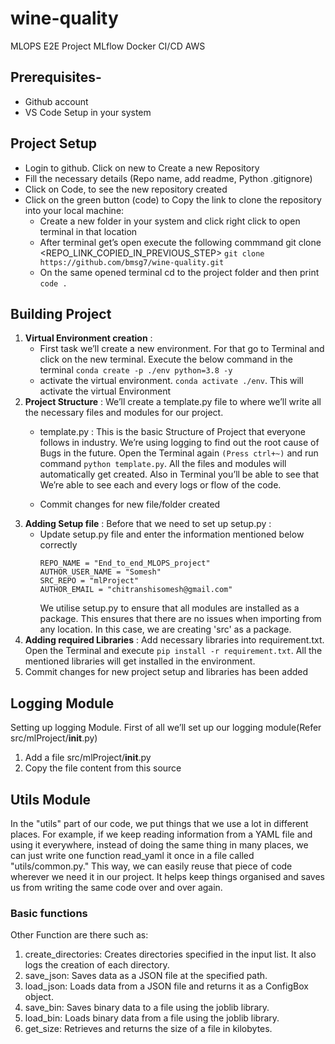# wine-quality
MLOPS E2E Project MLflow Docker CI/CD AWS

## Prerequisites-
 - Github account
 - VS Code Setup in your system

## Project Setup
 - Login to github. Click on new to Create a new Repository
 - Fill the necessary details (Repo name, add readme, Python .gitignore)
 - Click on Code, to see the new repository created
 - Click on the green button (code) to Copy the link to clone the repository into your local machine:
      - Create a new folder in your system and click right click to open terminal in that location
      - After terminal get’s open execute the following commmand git clone <REPO_LINK_COPIED_IN_PREVIOUS_STEP>
 `git clone https://github.com/bmsg7/wine-quality.git`
      - On the same opened terminal cd to the project folder and then print `code .`
  
  ## Building Project
  1. **Virtual Environment creation** :
     - First task we’ll create a new environment. For that go to Terminal and click on the new terminal. Execute the below command in the terminal
`conda create -p ./env python=3.8 -y`
     - activate the virtual environment. `conda activate ./env`. This will activate the virtual Environment
  2. **Project Structure** : We’ll create a template.py file to where we’ll write all the necessary files and modules for our project. 
     -  template.py : This is the basic Structure of Project that everyone follows in industry. We’re using logging to find out the root cause of Bugs in the future. Open the Terminal again `(Press ctrl+~)` and run command `python template.py`. All the files and modules will automatically get created. Also in Terminal you’ll be able to see that We’re able to see each and every logs or flow of the code.

     -  Commit changes for new file/folder created
  3. **Adding Setup file** : Before that we need to set up setup.py :
     - Update setup.py file and enter the information mentioned below correctly
       ```
       REPO_NAME = "End_to_end_MLOPS_project"
       AUTHOR_USER_NAME = "Somesh"
       SRC_REPO = "mlProject"
       AUTHOR_EMAIL = "chitranshisomesh@gmail.com"
       ```
       We utilise setup.py to ensure that all modules are installed as a package. This ensures that there are no issues when importing from any location. In this case, we are creating 'src' as a package.
   4. **Adding required Libraries** : Add necessary libraries into requirement.txt. Open the Terminal and execute `pip install -r requirement.txt`. All the mentioned libraries will get installed in the environment.
   5. Commit changes for new project setup and libraries has been added 

## Logging Module
Setting up logging Module. First of all we’ll set up our logging module(Refer src/mlProject/__init__.py)
  1. Add a file src/mlProject/__init__.py
  2. Copy the file content from this source
## Utils Module
In the "utils" part of our code, we put things that we use a lot in different places. For example, if we keep reading information from a YAML file and using it everywhere, instead of doing the same thing in many places, we can just write one function read_yaml it once in a file called "utils/common.py." 
This way, we can easily reuse that piece of code wherever we need it in our project. It helps keep things organised and saves us from writing the same code over and over again.
### Basic functions
Other Function are there such as:
1. create_directories: Creates directories specified in the input list. It also logs the creation of each directory.
2. save_json: Saves data as a JSON file at the specified path.
3. load_json: Loads data from a JSON file and returns it as a ConfigBox object.
4. save_bin: Saves binary data to a file using the joblib library.
5. load_bin: Loads binary data from a file using the joblib library.
6. get_size: Retrieves and returns the size of a file in kilobytes.


